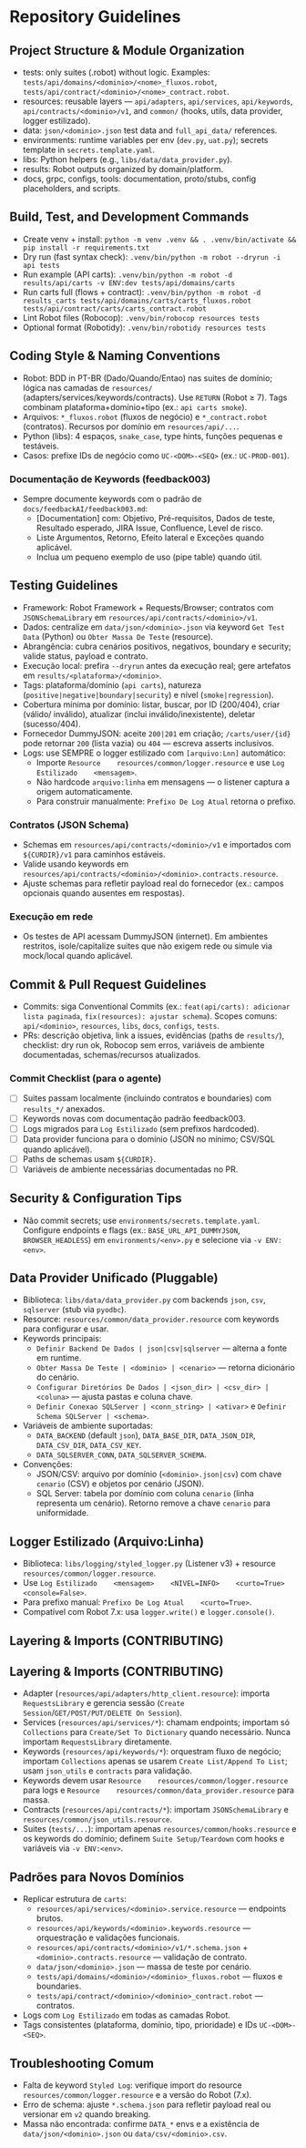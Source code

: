 # Repository Guidelines

## Project Structure & Module Organization
- tests: only suites (.robot) without logic. Examples: `tests/api/domains/<dominio>/<nome>_fluxos.robot`, `tests/api/contract/<dominio>/<nome>_contract.robot`.
- resources: reusable layers — `api/adapters`, `api/services`, `api/keywords`, `api/contracts/<dominio>/v1`, and `common/` (hooks, utils, data provider, logger estilizado).
- data: `json/<dominio>.json` test data and `full_api_data/` references.
- environments: runtime variables per env (`dev.py`, `uat.py`); secrets template in `secrets.template.yaml`.
- libs: Python helpers (e.g., `libs/data/data_provider.py`).
- results: Robot outputs organized by domain/platform.
- docs, grpc, configs, tools: documentation, proto/stubs, config placeholders, and scripts.

## Build, Test, and Development Commands
- Create venv + install: `python -m venv .venv && . .venv/bin/activate && pip install -r requirements.txt`
- Dry run (fast syntax check): `.venv/bin/python -m robot --dryrun -i api tests`
- Run example (API carts): `.venv/bin/python -m robot -d results/api/carts -v ENV:dev tests/api/domains/carts`
- Run carts full (flows + contract): `.venv/bin/python -m robot -d results_carts tests/api/domains/carts/carts_fluxos.robot tests/api/contract/carts/carts_contract.robot`
- Lint Robot files (Robocop): `.venv/bin/robocop resources tests`
 - Optional format (Robotidy): `.venv/bin/robotidy resources tests`

## Coding Style & Naming Conventions
- Robot: BDD in PT-BR (Dado/Quando/Entao) nas suites de domínio; lógica nas camadas de `resources/` (adapters/services/keywords/contracts). Use `RETURN` (Robot ≥ 7). Tags combinam plataforma+domínio+tipo (ex.: `api carts smoke`).
- Arquivos: `*_fluxos.robot` (fluxos de negócio) e `*_contract.robot` (contratos). Recursos por domínio em `resources/api/...`.
- Python (libs): 4 espaços, `snake_case`, type hints, funções pequenas e testáveis.
 - Casos: prefixe IDs de negócio como `UC-<DOM>-<SEQ>` (ex.: `UC-PROD-001`).

### Documentação de Keywords (feedback003)
- Sempre documente keywords com o padrão de `docs/feedbackAI/feedback003.md`:
  - [Documentation] com: Objetivo, Pré-requisitos, Dados de teste, Resultado esperado, JIRA Issue, Confluence, Level de risco.
  - Liste Argumentos, Retorno, Efeito lateral e Exceções quando aplicável.
  - Inclua um pequeno exemplo de uso (pipe table) quando útil.

## Testing Guidelines
- Framework: Robot Framework + Requests/Browser; contratos com `JSONSchemaLibrary` em `resources/api/contracts/<dominio>/v1`.
- Dados: centralize em `data/json/<dominio>.json` via keyword `Get Test Data` (Python) ou `Obter Massa De Teste` (resource).
- Abrangência: cubra cenários positivos, negativos, boundary e security; valide status, payload e contrato.
- Execução local: prefira `--dryrun` antes da execução real; gere artefatos em `results/<plataforma>/<dominio>`.
 - Tags: plataforma/domínio (`api carts`), natureza (`positive|negative|boundary|security`) e nível (`smoke|regression`).
 - Cobertura mínima por domínio: listar, buscar, por ID (200/404), criar (válido/ inválido), atualizar (inclui inválido/inexistente), deletar (sucesso/404).
 - Fornecedor DummyJSON: aceite `200|201` em criação; `/carts/user/{id}` pode retornar `200` (lista vazia) ou `404` — escreva asserts inclusivos.
 - Logs: use SEMPRE o logger estilizado com `[arquivo:Lnn]` automático:
   - Importe `Resource    resources/common/logger.resource` e use `Log Estilizado    <mensagem>`.
   - Não hardcode `arquivo:linha` em mensagens — o listener captura a origem automaticamente.
   - Para construir manualmente: `Prefixo De Log Atual` retorna o prefixo.

### Contratos (JSON Schema)
- Schemas em `resources/api/contracts/<dominio>/v1` e importados com `${CURDIR}/v1` para caminhos estáveis.
- Valide usando keywords em `resources/api/contracts/<dominio>/<dominio>.contracts.resource`.
- Ajuste schemas para refletir payload real do fornecedor (ex.: campos opcionais quando ausentes em respostas).

### Execução em rede
- Os testes de API acessam DummyJSON (internet). Em ambientes restritos, isole/capitalize suites que não exigem rede ou simule via mock/local quando aplicável.

## Commit & Pull Request Guidelines
- Commits: siga Conventional Commits (ex.: `feat(api/carts): adicionar lista paginada`, `fix(resources): ajustar schema`). Scopes comuns: `api/<dominio>`, `resources`, `libs`, `docs`, `configs`, `tests`.
- PRs: descrição objetiva, link a issues, evidências (paths de `results/`), checklist: dry run ok, Robocop sem erros, variáveis de ambiente documentadas, schemas/recursos atualizados.

### Commit Checklist (para o agente)
- [ ] Suites passam localmente (incluindo contratos e boundaries) com `results_*/` anexados.
- [ ] Keywords novas com documentação padrão feedback003.
- [ ] Logs migrados para `Log Estilizado` (sem prefixos hardcoded).
- [ ] Data provider funciona para o domínio (JSON no mínimo; CSV/SQL quando aplicável).
- [ ] Paths de schemas usam `${CURDIR}`.
- [ ] Variáveis de ambiente necessárias documentadas no PR.

## Security & Configuration Tips
- Não commit secrets; use `environments/secrets.template.yaml`. Configure endpoints e flags (ex.: `BASE_URL_API_DUMMYJSON`, `BROWSER_HEADLESS`) em `environments/<env>.py` e selecione via `-v ENV:<env>`.

## Data Provider Unificado (Pluggable)
- Biblioteca: `libs/data/data_provider.py` com backends `json`, `csv`, `sqlserver` (stub via `pyodbc`).
- Resource: `resources/common/data_provider.resource` com keywords para configurar e usar.
- Keywords principais:
  - `Definir Backend De Dados | json|csv|sqlserver` — alterna a fonte em runtime.
  - `Obter Massa De Teste | <dominio> | <cenario>` — retorna dicionário do cenário.
  - `Configurar Diretórios De Dados | <json_dir> | <csv_dir> | <coluna>` — ajusta pastas e coluna chave.
  - `Definir Conexao SQLServer | <conn_string> | <ativar>` e `Definir Schema SQLServer | <schema>`.
- Variáveis de ambiente suportadas:
  - `DATA_BACKEND` (default `json`), `DATA_BASE_DIR`, `DATA_JSON_DIR`, `DATA_CSV_DIR`, `DATA_CSV_KEY`.
  - `DATA_SQLSERVER_CONN`, `DATA_SQLSERVER_SCHEMA`.
- Convenções:
  - JSON/CSV: arquivo por domínio (`<dominio>.json|csv`) com chave `cenario` (CSV) e objetos por cenário (JSON).
  - SQL Server: tabela por domínio com coluna `cenario` (linha representa um cenário). Retorno remove a chave `cenario` para uniformidade.

## Logger Estilizado (Arquivo:Linha)
- Biblioteca: `libs/logging/styled_logger.py` (Listener v3) + resource `resources/common/logger.resource`.
- Use `Log Estilizado    <mensagem>    <NIVEL=INFO>    <curto=True>    <console=False>`.
- Para prefixo manual: `Prefixo De Log Atual    <curto=True>`.
- Compatível com Robot 7.x: usa `logger.write()` e `logger.console()`.

## Layering & Imports (CONTRIBUTING)

## Layering & Imports (CONTRIBUTING)
- Adapter (`resources/api/adapters/http_client.resource`): importa `RequestsLibrary` e gerencia sessão (`Create Session`/`GET/POST/PUT/DELETE On Session`).
- Services (`resources/api/services/*`): chamam endpoints; importam só `Collections` para `Create/Set To Dictionary` quando necessário. Nunca importam `RequestsLibrary` diretamente.
- Keywords (`resources/api/keywords/*`): orquestram fluxo de negócio; importam `Collections` apenas se usarem `Create List/Append To List`; usam `json_utils` e `contracts` para validação.
- Keywords devem usar `Resource    resources/common/logger.resource` para logs e `Resource    resources/common/data_provider.resource` para massa.
- Contracts (`resources/api/contracts/*`): importam `JSONSchemaLibrary` e `resources/common/json_utils.resource`.
- Suites (`tests/...`): importam apenas `resources/common/hooks.resource` e os keywords do domínio; definem `Suite Setup/Teardown` com hooks e variáveis via `-v ENV:<env>`.

## Padrões para Novos Domínios
- Replicar estrutura de `carts`:
  - `resources/api/services/<dominio>.service.resource` — endpoints brutos.
  - `resources/api/keywords/<dominio>.keywords.resource` — orquestração e validações funcionais.
  - `resources/api/contracts/<dominio>/v1/*.schema.json` + `<dominio>.contracts.resource` — validação de contrato.
  - `data/json/<dominio>.json` — massa de teste por cenário.
  - `tests/api/domains/<dominio>/<dominio>_fluxos.robot` — fluxos e boundaries.
  - `tests/api/contract/<dominio>/<dominio>_contract.robot` — contratos.
- Logs com `Log Estilizado` em todas as camadas Robot.
- Tags consistentes (plataforma, domínio, tipo, prioridade) e IDs `UC-<DOM>-<SEQ>`.

## Troubleshooting Comum
- Falta de keyword `Styled Log`: verifique import do resource `resources/common/logger.resource` e a versão do Robot (7.x).
- Erro de schema: ajuste `*.schema.json` para refletir payload real ou versionar em `v2` quando breaking.
- Massa não encontrada: confirme `DATA_*` envs e a existência de `data/json/<dominio>.json` ou `data/csv/<dominio>.csv`.
